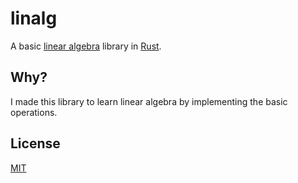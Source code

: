 # linalg

A basic [linear algebra](https://en.wikipedia.org/wiki/Linear_algebra) library in [Rust](https://www.rust-lang.org/).

## Why?

I made this library to learn linear algebra by implementing the basic operations.

## License

[MIT](LICENSE)
